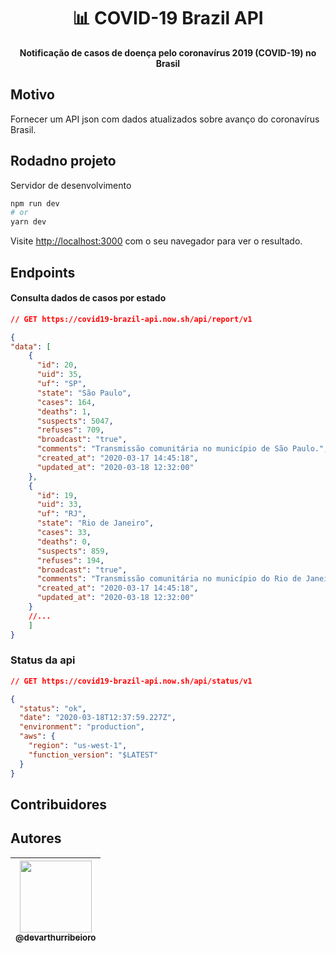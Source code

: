 <h1 align="center">📊 COVID-19 Brazil API</h1>
<p align="center">
  <strong>Notificação de casos de doença pelo coronavírus 2019 (COVID-19) no Brasil</strong>
</p>

## Motivo

Fornecer um API json com dados atualizados sobre avanço do coronavírus Brasil.

## Rodadno projeto

Servidor de desenvolvimento

```bash
npm run dev
# or
yarn dev
```

Visite [http://localhost:3000](http://localhost:3000) com o seu navegador para ver o resultado.

## Endpoints

#### Consulta dados de casos por estado

```json
// GET https://covid19-brazil-api.now.sh/api/report/v1

{
"data": [
    {
      "id": 20,
      "uid": 35,
      "uf": "SP",
      "state": "São Paulo",
      "cases": 164,
      "deaths": 1,
      "suspects": 5047,
      "refuses": 709,
      "broadcast": "true",
      "comments": "Transmissão comunitária no município de São Paulo.",
      "created_at": "2020-03-17 14:45:18",
      "updated_at": "2020-03-18 12:32:00"
    },
    {
      "id": 19,
      "uid": 33,
      "uf": "RJ",
      "state": "Rio de Janeiro",
      "cases": 33,
      "deaths": 0,
      "suspects": 859,
      "refuses": 194,
      "broadcast": "true",
      "comments": "Transmissão comunitária no município do Rio de Janeiro",
      "created_at": "2020-03-17 14:45:18",
      "updated_at": "2020-03-18 12:32:00"
    }
    //...
    ]
}
```

### Status da api
```json
// GET https://covid19-brazil-api.now.sh/api/status/v1

{
  "status": "ok",
  "date": "2020-03-18T12:37:59.227Z",
  "environment": "production",
  "aws": {
    "region": "us-west-1",
    "function_version": "$LATEST"
  }
}
```

## Contribuidores

## Autores

| [<img src="https://avatars1.githubusercontent.com/u/12974798?s=460&u=6a69934913c6f56d74fdf9c80793881d4cfb7bf6&v=4" width=115><br><sub>@devarthurribeioro</sub>](https://github.com/devarthurribeiro)
| :---: |
